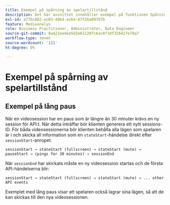 ```yaml
---
title: Exempel på spårning av spelartillstånd
description: Det här avsnittet innehåller exempel på funktionen Spårning av spelartillstånd.
exl-id: a77bc882-ac03-40b4-ac64-87f26a09707b
feature: Medieanalys
role: Business Practitioner, Administrator, Data Engineer
source-git-commit: 8a421ee4ee5d2e61126fc6ac8f10f326427e78a7
workflow-type: tm+mt
source-wordcount: '121'
ht-degree: 0%

---
```


# Exempel på spårning av spelartillstånd


## Exempel på lång paus

När en videosession har en paus som är längre än 30 minuter krävs en ny session för API:t. När detta inträffar bör klienten generera ett nytt sessions-ID. För båda videosessionerna bör klienten behålla alla lägen som spelaren är i och skicka all information som en `stateStart`-händelse direkt efter `sessionStart`-anropet.

`sessionStart → stateStart (fullscreen) → stateStart (mute) → pauseStart → (pings for 30 minutes) → sessionEnd`

När `sessionEnd` har skickats måste en ny videosession startas och de första API-händelserna blir:

`sessionStart → stateStart (fullscreen) → stateStart (mute) → ... other API events`

Exemplet med lång paus visar att spelaren också lagrar sina lägen, så att de kan skickas till den nya videosessionen.
